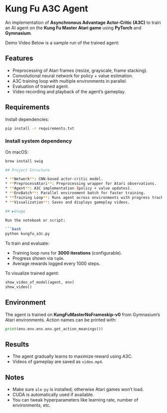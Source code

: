# Kung Fu A3C Agent

An implementation of **Asynchronous Advantage Actor-Critic (A3C)** to train an AI agent on the **Kung Fu Master Atari game** using **PyTorch** and **Gymnasium**.

Demo Video
Below is a sample run of the trained agent:


## Features

* Preprocessing of Atari frames (resize, grayscale, frame stacking).
* Convolutional neural network for policy + value estimation.
* A3C training loop with multiple environments in parallel.
* Evaluation of trained agent.
* Video recording and playback of the agent’s gameplay.

## Requirements

Install dependencies:

```bash
pip install -r requirements.txt
```

### Install system dependency
On macOS:
```bash
brew install swig

## Project Structure

* **Network**: CNN-based actor-critic model.
* **PreprocessAtari**: Preprocessing wrapper for Atari observations.
* **Agent**: A3C implementation (policy + value updates).
* **EnvBatch**: Parallel environment batch for faster training.
* **Training Loop**: Runs agent across environments with progress tracking.
* **Visualization**: Saves and displays gameplay videos.

## ▶Usage

Run the notebook or script:

```bash
python kungfu_a3c.py
```

To train and evaluate:

* Training loop runs for **3000 iterations** (configurable).
* Progress shown via `tqdm`.
* Average rewards logged every 1000 steps.

To visualize trained agent:

```python
show_video_of_model(agent, env)
show_video()
```

## Environment

The agent is trained on **KungFuMasterNoFrameskip-v0** from Gymnasium’s Atari environments.
Action names can be printed with:

```python
print(env.env.env.env.get_action_meanings())
```

## Results

* The agent gradually learns to maximize reward using A3C.
* Videos of gameplay are saved as `video.mp4`.

## Notes

* Make sure `ale-py` is installed; otherwise Atari games won’t load.
* CUDA is automatically used if available.
* You can tweak hyperparameters like learning rate, number of environments, etc.

